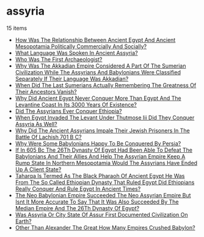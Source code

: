 # assyria
15 items

* [How Was The Relationship Between Ancient Egypt And Ancient Mesopotamia Politically Commercially And Socially?](/2015/how-was-the-relationship-between-ancient-egypt-and-ancient-mesopotamia-politically-commercially-and-socially.md)
* [What Language Was Spoken In Ancient Assyria?](/2015/what-language-was-spoken-in-ancient-assyria.md)
* [Who Was The First Archaeologist?](/2015/who-was-the-first-archaeologist.md)
* [Why Was The Akkadian Empire Considered A Part Of The Sumerian Civilization While The Assyrians And Babylonians Were Classified Separately If Their Language Was Akkadian?](/2015/why-was-the-akkadian-empire-considered-a-part-of-the-sumerian-civilization-while-the-assyrians-and-babylonians-were-classified-separately-if-their-language-was-akkadian.md)
* [When Did The Last Sumerians Actually Remembering The Greatness Of Their Ancestors Vanish?](/2016/when-did-the-last-sumerians-actually-remembering-the-greatness-of-their-ancestors-vanish.md)
* [Why Did Ancient Egypt Never Conquer More Than Egypt And The Levantine Coast In Its 3000 Years Of Existence?](/2017/why-did-ancient-egypt-never-conquer-more-than-egypt-and-the-levantine-coast-in-its-3000-years-of-existence.md)
* [Did The Assyrians Ever Conquer Ethiopia?](/2018/did-the-assyrians-ever-conquer-ethiopia.md)
* [When Egypt Invaded The Levant Under Thutmose Iii Did They Conquer Assyria As Well?](/2018/when-egypt-invaded-the-levant-under-thutmose-iii-did-they-conquer-assyria-as-well.md)
* [Why Did The Ancient Assyrians Impale Their Jewish Prisoners In The Battle Of Lachish 701 B C?](/2018/why-did-the-ancient-assyrians-impale-their-jewish-prisoners-in-the-battle-of-lachish-701-b-c.md)
* [Why Were Some Babylonians Happy To Be Conquered By Persia?](/2018/why-were-some-babylonians-happy-to-be-conquered-by-persia.md)
* [If In 605 Bc The 26Th Dynasty Of Egypt Had Been Able To Defeat The Babylonians And Their Allies And Help The Assyrian Empire Keep A Rump State In Northern Mesopotamia Would The Assyrians Have Ended Up A Client State?](/2019/if-in-605-bc-the-26th-dynasty-of-egypt-had-been-able-to-defeat-the-babylonians-and-their-allies-and-help-the-assyrian-empire-keep-a-rump-state-in-northern-mesopotamia-would-the-assyrians-have-ended-up-a-client-state.md)
* [Taharqa Is Termed As The Black Pharaoh Of Ancient Egypt He Was From The So Called Ethiopian Dynasty That Ruled Egypt Did Ethiopians Really Conquer And Rule Egypt In Ancient Times?](/2019/taharqa-is-termed-as-the-black-pharaoh-of-ancient-egypt-he-was-from-the-so-called-ethiopian-dynasty-that-ruled-egypt-did-ethiopians-really-conquer-and-rule-egypt-in-ancient-times.md)
* [The Neo Babylonian Empire Succeeded The Neo Assyrian Empire But Isnt It More Accurate To Say That It Was Also Succeeded By The Median Empire And The 26Th Dynasty Of Egypt?](/2019/the-neo-babylonian-empire-succeeded-the-neo-assyrian-empire-but-isnt-it-more-accurate-to-say-that-it-was-also-succeeded-by-the-median-empire-and-the-26th-dynasty-of-egypt.md)
* [Was Assyria Or City State Of Assur First Documented Civilization On Earth?](/2021/was-assyria-or-city-state-of-assur-first-documented-civilization-on-earth.md)
* [Other Than Alexander The Great How Many Empires Crushed Babylon?](/2022/other-than-alexander-the-great-how-many-empires-crushed-babylon.md)
